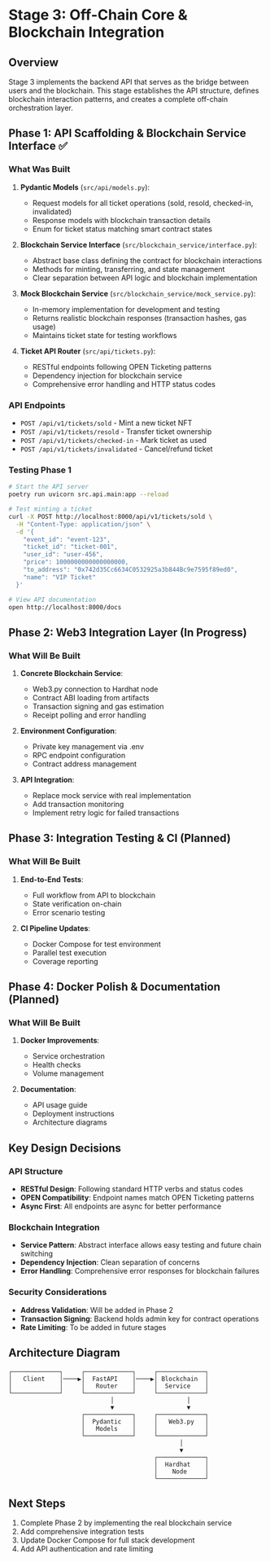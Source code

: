 # Stage 3: Off-Chain Core & Blockchain Integration

## Overview

Stage 3 implements the backend API that serves as the bridge between users and the blockchain. This stage establishes the API structure, defines blockchain interaction patterns, and creates a complete off-chain orchestration layer.

## Phase 1: API Scaffolding & Blockchain Service Interface ✅

### What Was Built

1. **Pydantic Models** (`src/api/models.py`):
   - Request models for all ticket operations (sold, resold, checked-in, invalidated)
   - Response models with blockchain transaction details
   - Enum for ticket status matching smart contract states

2. **Blockchain Service Interface** (`src/blockchain_service/interface.py`):
   - Abstract base class defining the contract for blockchain interactions
   - Methods for minting, transferring, and state management
   - Clear separation between API logic and blockchain implementation

3. **Mock Blockchain Service** (`src/blockchain_service/mock_service.py`):
   - In-memory implementation for development and testing
   - Returns realistic blockchain responses (transaction hashes, gas usage)
   - Maintains ticket state for testing workflows

4. **Ticket API Router** (`src/api/tickets.py`):
   - RESTful endpoints following OPEN Ticketing patterns
   - Dependency injection for blockchain service
   - Comprehensive error handling and HTTP status codes

### API Endpoints

- `POST /api/v1/tickets/sold` - Mint a new ticket NFT
- `POST /api/v1/tickets/resold` - Transfer ticket ownership
- `POST /api/v1/tickets/checked-in` - Mark ticket as used
- `POST /api/v1/tickets/invalidated` - Cancel/refund ticket

### Testing Phase 1

```bash
# Start the API server
poetry run uvicorn src.api.main:app --reload

# Test minting a ticket
curl -X POST http://localhost:8000/api/v1/tickets/sold \
  -H "Content-Type: application/json" \
  -d '{
    "event_id": "event-123",
    "ticket_id": "ticket-001",
    "user_id": "user-456",
    "price": 1000000000000000000,
    "to_address": "0x742d35Cc6634C0532925a3b844Bc9e7595f89ed0",
    "name": "VIP Ticket"
  }'

# View API documentation
open http://localhost:8000/docs
```

## Phase 2: Web3 Integration Layer (In Progress)

### What Will Be Built

1. **Concrete Blockchain Service**:
   - Web3.py connection to Hardhat node
   - Contract ABI loading from artifacts
   - Transaction signing and gas estimation
   - Receipt polling and error handling

2. **Environment Configuration**:
   - Private key management via .env
   - RPC endpoint configuration
   - Contract address management

3. **API Integration**:
   - Replace mock service with real implementation
   - Add transaction monitoring
   - Implement retry logic for failed transactions

## Phase 3: Integration Testing & CI (Planned)

### What Will Be Built

1. **End-to-End Tests**:
   - Full workflow from API to blockchain
   - State verification on-chain
   - Error scenario testing

2. **CI Pipeline Updates**:
   - Docker Compose for test environment
   - Parallel test execution
   - Coverage reporting

## Phase 4: Docker Polish & Documentation (Planned)

### What Will Be Built

1. **Docker Improvements**:
   - Service orchestration
   - Health checks
   - Volume management

2. **Documentation**:
   - API usage guide
   - Deployment instructions
   - Architecture diagrams

## Key Design Decisions

### API Structure
- **RESTful Design**: Following standard HTTP verbs and status codes
- **OPEN Compatibility**: Endpoint names match OPEN Ticketing patterns
- **Async First**: All endpoints are async for better performance

### Blockchain Integration
- **Service Pattern**: Abstract interface allows easy testing and future chain switching
- **Dependency Injection**: Clean separation of concerns
- **Error Handling**: Comprehensive error responses for blockchain failures

### Security Considerations
- **Address Validation**: Will be added in Phase 2
- **Transaction Signing**: Backend holds admin key for contract operations
- **Rate Limiting**: To be added in future stages

## Architecture Diagram

```
┌─────────────┐     ┌─────────────┐     ┌─────────────┐
│   Client    │────▶│  FastAPI    │────▶│ Blockchain  │
│             │     │   Router    │     │  Service    │
└─────────────┘     └─────────────┘     └─────────────┘
                            │                    │
                            ▼                    ▼
                    ┌─────────────┐     ┌─────────────┐
                    │  Pydantic   │     │   Web3.py   │
                    │   Models    │     │             │
                    └─────────────┘     └─────────────┘
                                               │
                                               ▼
                                        ┌─────────────┐
                                        │  Hardhat    │
                                        │    Node     │
                                        └─────────────┘
```

## Next Steps

1. Complete Phase 2 by implementing the real blockchain service
2. Add comprehensive integration tests
3. Update Docker Compose for full stack development
4. Add API authentication and rate limiting